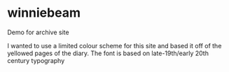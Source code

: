 # winniebeam
Demo for archive site

I wanted to use a limited colour scheme for this site and based it off of the yellowed pages of the diary.
The font is based on late-19th/early 20th century typography
